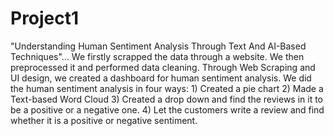 # Project1
"Understanding Human Sentiment Analysis Through Text And AI-Based Techniques"...
We firstly scrapped the data through a website. We then preprocessed it and performed data cleaning. 
Through Web Scraping and UI design, we created a dashboard for human sentiment analysis.
We did the human sentiment analysis in four ways: 1) Created a pie chart 2) Made a Text-based Word Cloud 3) Created a drop down and find the reviews in it to be a positive or a negative one. 4) Let the customers write a review and find whether it is a positive or negative sentiment.

